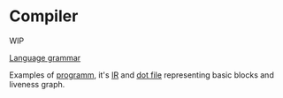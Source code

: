 # Compiler
WIP


[Language grammar](./parser/grammar.bnf)

Examples of [programm](./examples/test.og), it's [IR](./examples/ir.txt) and [dot file](./examples/ir.dot) representing basic blocks and liveness graph.
